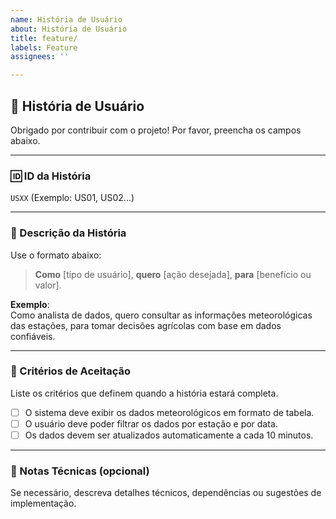 ```yaml
---
name: História de Usuário
about: História de Usuário
title: feature/
labels: Feature
assignees: ''

---
```


## 📘 História de Usuário

Obrigado por contribuir com o projeto! Por favor, preencha os campos abaixo.

---

### 🆔 ID da História
`USXX` (Exemplo: US01, US02...)

---

### 📌 Descrição da História

Use o formato abaixo:

> **Como** [tipo de usuário], **quero** [ação desejada], **para** [benefício ou valor].

**Exemplo**:  
Como analista de dados, quero consultar as informações meteorológicas das estações, para tomar decisões agrícolas com base em dados confiáveis.

---

### 🎯 Critérios de Aceitação

Liste os critérios que definem quando a história estará completa.

- [ ] O sistema deve exibir os dados meteorológicos em formato de tabela.
- [ ] O usuário deve poder filtrar os dados por estação e por data.
- [ ] Os dados devem ser atualizados automaticamente a cada 10 minutos.

---

### 📝 Notas Técnicas (opcional)

Se necessário, descreva detalhes técnicos, dependências ou sugestões de implementação.

